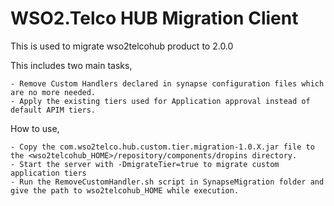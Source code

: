 # WSO2.Telco HUB Migration Client

This is used to migrate wso2telcohub product to 2.0.0

This includes two main tasks,

	- Remove Custom Handlers declared in synapse configuration files which are no more needed.
	- Apply the existing tiers used for Application approval instead of default APIM tiers.	

How to use,

	- Copy the com.wso2telco.hub.custom.tier.migration-1.0.X.jar file to the <wso2telcohub_HOME>/repository/components/dropins directory.
	- Start the server with -DmigrateTier=true to migrate custom application tiers
	- Run the RemoveCustomHandler.sh script in SynapseMigration folder and give the path to wso2telcohub_HOME while execution.
   
